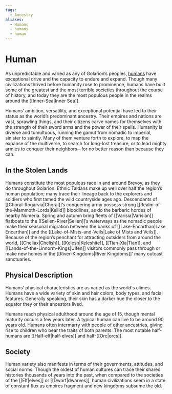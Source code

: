 ```yaml
---
tags:
  - Ancestry
aliases:
  - Humans
  - humans
  - human
---
```

# Human
As unpredictable and varied as any of Golarion’s peoples, [humans](https://2e.aonprd.com/Ancestries.aspx?ID=6) have exceptional drive and the capacity to endure and expand. Though many civilizations thrived before humanity rose to prominence, humans have built some of the greatest and the most terrible societies throughout the course of history, and today they are the most populous people in the realms around the [[Inner-Sea|Inner Sea]].

Humans’ ambition, versatility, and exceptional potential have led to their status as the world’s predominant ancestry. Their empires and nations are vast, sprawling things, and their citizens carve names for themselves with the strength of their sword arms and the power of their spells. Humanity is diverse and tumultuous, running the gamut from nomadic to imperial, sinister to saintly. Many of them venture forth to explore, to map the expanse of the multiverse, to search for long-lost treasure, or to lead mighty armies to conquer their neighbors—for no better reason than because they can.

## In the Stolen Lands
Humans constitute the most populous race in and around Brevoy, as they do throughout Golarion. Ethnic Taldans make up well over half the region’s human population; many trace their lineage back to the explorers and soldiers who first tamed the wild countryside ages ago. Descendants of [[Choral-Rogarvia|Choral]]’s conquering army possess strong [[Realm-of-the-Mammoth-Lords|Kellid]] bloodlines, as do the barbaric hordes of nearby Numeria. Spring and autumn bring fleets of [[Varisia|Varisian]] flatboats to the [[Sellen-River|Sellen]]’s waterways as the nomadic people make their seasonal migration between the banks of [[Lake-Encarthan|Lake Encarthan]] and the [[Lake-of-Mists-and-Veils|Lake of Mists and Veils]]. Because of the region’s penchant for attracting outsiders from around the world, [[Cheliax|Chelish]], [[Kelesh|Keleshite]], [[Tian-Xia|Tian]], and [[Lands-of-the-Linnorm-Kings|Ulfen]] visitors commonly pass through or make new homes in the [[River-Kingdoms|River Kingdoms]]’ many outcast sanctuaries.
## Physical Description
Humans' physical characteristics are as varied as the world's climes. Humans have a wide variety of skin and hair colors, body types, and facial features. Generally speaking, their skin has a darker hue the closer to the equator they or their ancestors lived.

Humans reach physical adulthood around the age of 15, though mental maturity occurs a few years later. A typical human can live to be around 90 years old. Humans often intermarry with people of other ancestries, giving rise to children who bear the traits of both parents. The most notable half-humans are [[Half-elf|half-elves]] and half-[[Orc|orcs]].
## Society
Human variety also manifests in terms of their governments, attitudes, and social norms. Though the oldest of human cultures can trace their shared histories thousands of years into the past, when compared to the societies of the [[Elf|elves]] or [[Dwarf|dwarves]], human civilizations seem in a state of constant flux as empires fragment and new kingdoms subsume the old.